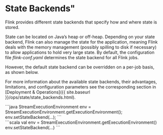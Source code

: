 
# State Backends"
Flink provides different state backends that specify how and where state is stored.

State can be located on Java’s heap or off-heap. Depending on your state backend, Flink can also manage the state for the application, meaning Flink deals with the memory management (possibly spilling to disk if necessary) to allow applications to hold very large state. By default, the configuration file *flink-conf.yaml* determines the state backend for all Flink jobs.

However, the default state backend can be overridden on a per-job basis, as shown below.

For more information about the available state backends, their advantages, limitations, and configuration parameters see the corresponding section in [Deployment & Operations]({{ site.baseurl }}/ops/state/state_backends.html).

<div class="codetabs" markdown="1">
<div data-lang="java" markdown="1">
```java
StreamExecutionEnvironment env = StreamExecutionEnvironment.getExecutionEnvironment();
env.setStateBackend(...);
```
</div>
<div data-lang="scala" markdown="1">
```scala
val env = StreamExecutionEnvironment.getExecutionEnvironment()
env.setStateBackend(...)
```
</div>
</div>


